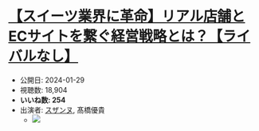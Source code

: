 # [【スイーツ業界に革命】リアル店舗とECサイトを繋ぐ経営戦略とは？【ライバルなし】](https://www.youtube.com/watch?v=IZBQjtHYAj0)
-   公開日: 2024-01-29
-   視聴数: 18,904
-   **いいね数: 254**
-   出演者: [スザンヌ](/rehacq_fan/people/スザンヌ "wikilink"), 髙橋優貴
    - [![](https://img.youtube.com/vi/IZBQjtHYAj0/hqdefault.jpg)](https://www.youtube.com/watch?v=IZBQjtHYAj0)
